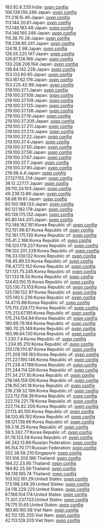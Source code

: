 183.82.6.235:India: [ovpn config](vpn/183_82_6_235.ovpn)  
106.139.130.246:Japan: [ovpn config](vpn/106_139_130_246.ovpn)  
111.216.15.46:Japan: [ovpn config](vpn/111_216_15_46.ovpn)  
113.144.20.61:Japan: [ovpn config](vpn/113_144_20_61.ovpn)  
113.148.183.48:Japan: [ovpn config](vpn/113_148_183_48.ovpn)  
114.146.160.246:Japan: [ovpn config](vpn/114_146_160_246.ovpn)  
115.38.70.28:Japan: [ovpn config](vpn/115_38_70_28.ovpn)  
119.238.80.241:Japan: [ovpn config](vpn/119_238_80_241.ovpn)  
124.18.2.98:Japan: [ovpn config](vpn/124_18_2_98.ovpn)  
126.55.225.147:Japan: [ovpn config](vpn/126_55_225_147.ovpn)  
126.87.126.166:Japan: [ovpn config](vpn/126_87_126_166.ovpn)  
133.208.206.194:Japan: [ovpn config](vpn/133_208_206_194.ovpn)  
138.64.142.228:Japan: [ovpn config](vpn/138_64_142_228.ovpn)  
153.133.60.95:Japan: [ovpn config](vpn/153_133_60_95.ovpn)  
153.167.62.176:Japan: [ovpn config](vpn/153_167_62_176.ovpn)  
153.225.42.99:Japan: [ovpn config](vpn/153_225_42_99.ovpn)  
219.100.37.1:Japan: [ovpn config](vpn/219_100_37_1.ovpn)  
219.100.37.108:Japan: [ovpn config](vpn/219_100_37_108.ovpn)  
219.100.37.109:Japan: [ovpn config](vpn/219_100_37_109.ovpn)  
219.100.37.125:Japan: [ovpn config](vpn/219_100_37_125.ovpn)  
219.100.37.138:Japan: [ovpn config](vpn/219_100_37_138.ovpn)  
219.100.37.19:Japan: [ovpn config](vpn/219_100_37_19.ovpn)  
219.100.37.205:Japan: [ovpn config](vpn/219_100_37_205.ovpn)  
219.100.37.211:Japan: [ovpn config](vpn/219_100_37_211.ovpn)  
219.100.37.213:Japan: [ovpn config](vpn/219_100_37_213.ovpn)  
219.100.37.22:Japan: [ovpn config](vpn/219_100_37_22.ovpn)  
219.100.37.4:Japan: [ovpn config](vpn/219_100_37_4.ovpn)  
219.100.37.50:Japan: [ovpn config](vpn/219_100_37_50.ovpn)  
219.100.37.58:Japan: [ovpn config](vpn/219_100_37_58.ovpn)  
219.100.37.67:Japan: [ovpn config](vpn/219_100_37_67.ovpn)  
219.100.37.7:Japan: [ovpn config](vpn/219_100_37_7.ovpn)  
219.100.37.90:Japan: [ovpn config](vpn/219_100_37_90.ovpn)  
219.98.4.4:Japan: [ovpn config](vpn/219_98_4_4.ovpn)  
27.127.155.214:Japan: [ovpn config](vpn/27_127_155_214.ovpn)  
36.12.227.17:Japan: [ovpn config](vpn/36_12_227_17.ovpn)  
39.110.24.103:Japan: [ovpn config](vpn/39_110_24_103.ovpn)  
49.238.13.89:Japan: [ovpn config](vpn/49_238_13_89.ovpn)  
58.88.19.61:Japan: [ovpn config](vpn/58_88_19_61.ovpn)  
60.100.198.133:Japan: [ovpn config](vpn/60_100_198_133.ovpn)  
60.121.182.178:Japan: [ovpn config](vpn/60_121_182_178.ovpn)  
60.139.175.132:Japan: [ovpn config](vpn/60_139_175_132.ovpn)  
60.80.144.201:Japan: [ovpn config](vpn/60_80_144_201.ovpn)  
112.148.182.181:Korea Republic of: [ovpn config](vpn/112_148_182_181.ovpn)  
112.151.99.87:Korea Republic of: [ovpn config](vpn/112_151_99_87.ovpn)  
112.161.175.130:Korea Republic of: [ovpn config](vpn/112_161_175_130.ovpn)  
115.41.2.166:Korea Republic of: [ovpn config](vpn/115_41_2_166.ovpn)  
116.120.179.237:Korea Republic of: [ovpn config](vpn/116_120_179_237.ovpn)  
116.120.201.229:Korea Republic of: [ovpn config](vpn/116_120_201_229.ovpn)  
116.33.139.132:Korea Republic of: [ovpn config](vpn/116_33_139_132.ovpn)  
118.45.89.53:Korea Republic of: [ovpn config](vpn/118_45_89_53.ovpn)  
118.47.172.152:Korea Republic of: [ovpn config](vpn/118_47_172_152.ovpn)  
121.131.75.245:Korea Republic of: [ovpn config](vpn/121_131_75_245.ovpn)  
121.133.16.55:Korea Republic of: [ovpn config](vpn/121_133_16_55.ovpn)  
124.63.150.15:Korea Republic of: [ovpn config](vpn/124_63_150_15.ovpn)  
125.130.73.103:Korea Republic of: [ovpn config](vpn/125_130_73_103.ovpn)  
125.136.132.97:Korea Republic of: [ovpn config](vpn/125_136_132_97.ovpn)  
125.140.5.236:Korea Republic of: [ovpn config](vpn/125_140_5_236.ovpn)  
14.47.15.88:Korea Republic of: [ovpn config](vpn/14_47_15_88.ovpn)  
175.113.228.172:Korea Republic of: [ovpn config](vpn/175_113_228_172.ovpn)  
175.213.67.191:Korea Republic of: [ovpn config](vpn/175_213_67_191.ovpn)  
175.214.154.94:Korea Republic of: [ovpn config](vpn/175_214_154_94.ovpn)  
180.69.79.184:Korea Republic of: [ovpn config](vpn/180_69_79_184.ovpn)  
180.70.25.148:Korea Republic of: [ovpn config](vpn/180_70_25_148.ovpn)  
183.96.64.130:Korea Republic of: [ovpn config](vpn/183_96_64_130.ovpn)  
1.230.7.4:Korea Republic of: [ovpn config](vpn/1_230_7_4.ovpn)  
1.234.95.210:Korea Republic of: [ovpn config](vpn/1_234_95_210.ovpn)  
210.178.170.97:Korea Republic of: [ovpn config](vpn/210_178_170_97.ovpn)  
211.209.195.183:Korea Republic of: [ovpn config](vpn/211_209_195_183.ovpn)  
211.227.190.146:Korea Republic of: [ovpn config](vpn/211_227_190_146.ovpn)  
211.228.47.169:Korea Republic of: [ovpn config](vpn/211_228_47_169.ovpn)  
211.244.114.126:Korea Republic of: [ovpn config](vpn/211_244_114_126.ovpn)  
211.34.217.30:Korea Republic of: [ovpn config](vpn/211_34_217_30.ovpn)  
218.146.159.106:Korea Republic of: [ovpn config](vpn/218_146_159_106.ovpn)  
218.155.141.18:Korea Republic of: [ovpn config](vpn/218_155_141_18.ovpn)  
218.239.32.196:Korea Republic of: [ovpn config](vpn/218_239_32_196.ovpn)  
222.112.158.39:Korea Republic of: [ovpn config](vpn/222_112_158_39.ovpn)  
222.114.221.78:Korea Republic of: [ovpn config](vpn/222_114_221_78.ovpn)  
222.114.82.205:Korea Republic of: [ovpn config](vpn/222_114_82_205.ovpn)  
27.113.40.105:Korea Republic of: [ovpn config](vpn/27_113_40_105.ovpn)  
58.120.95.192:Korea Republic of: [ovpn config](vpn/58_120_95_192.ovpn)  
58.121.139.66:Korea Republic of: [ovpn config](vpn/58_121_139_66.ovpn)  
59.3.16.25:Korea Republic of: [ovpn config](vpn/59_3_16_25.ovpn)  
59.5.242.77:Korea Republic of: [ovpn config](vpn/59_5_242_77.ovpn)  
61.76.123.58:Korea Republic of: [ovpn config](vpn/61_76_123_58.ovpn)  
46.242.13.89:Russian Federation: [ovpn config](vpn/46_242_13_89.ovpn)  
95.154.70.171:Russian Federation: [ovpn config](vpn/95_154_70_171.ovpn)  
202.36.58.210:Singapore: [ovpn config](vpn/202_36_58_210.ovpn)  
101.108.200.186:Thailand: [ovpn config](vpn/101_108_200_186.ovpn)  
184.22.23.95:Thailand: [ovpn config](vpn/184_22_23_95.ovpn)  
184.82.25.56:Thailand: [ovpn config](vpn/184_82_25_56.ovpn)  
58.136.165.74:Thailand: [ovpn config](vpn/58_136_165_74.ovpn)  
103.102.161.29:United States: [ovpn config](vpn/103_102_161_29.ovpn)  
173.198.248.39:United States: [ovpn config](vpn/173_198_248_39.ovpn)  
24.118.229.225:United States: [ovpn config](vpn/24_118_229_225.ovpn)  
67.188.104.174:United States: [ovpn config](vpn/67_188_104_174.ovpn)  
71.201.237.133:United States: [ovpn config](vpn/71_201_237_133.ovpn)  
76.175.10.65:United States: [ovpn config](vpn/76_175_10_65.ovpn)  
183.80.160.58:Viet Nam: [ovpn config](vpn/183_80_160_58.ovpn)  
42.112.135.255:Viet Nam: [ovpn config](vpn/42_112_135_255.ovpn)  
42.113.129.205:Viet Nam: [ovpn config](vpn/42_113_129_205.ovpn)  
